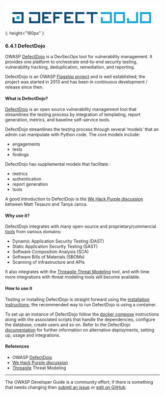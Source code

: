 ![DefectDojo logo](../../assets/images/logos/defectdojo.png "OWASP DefectDojo"){: height="160px" }

### 6.4.1 DefectDojo

OWASP [DefectDojo][defectdojo] is a DevSecOps tool for vulnerability management.
It provides one platform to orchestrate end-to-end security testing, vulnerability tracking,
deduplication, remediation, and reporting.

DefectDojo is an OWASP [Flagship project][defectdojo-project] and is well established;
the project was started in 2013 and has been in continuous development / release since then.

#### What is DefectDojo?

[DefectDojo][defectdojo] is an open source vulnerability management tool that streamlines the testing process
by integration of templating, report generation, metrics, and baseline self-service tools.

DefectDojo streamlines the testing process through several ‘models’ that an admin can manipulate with Python code.
The core models include:

* engagements
* tests
* findings

DefectDojo has supplemental models that facilitate :

* metrics
* authentication
* report generation
* tools

A good introduction to DefectDojo is the [We Hack Purple discussion][purple] between Matt Tesauro and Tanya Janca.

#### Why use it?

DefectDojo integrates with many open-source and proprietary/commercial [tools][defectdojo-tools] from various domains:

* Dynamic Application Security Testing (DAST)
* Static Application Security Testing (SAST)
* Software Composition Analysis (SCA)
* Software Bills of Materials (SBOMs)
* Scanning of infrastructure and APIs

It also integrates with the [Threagile Threat Modeling][threagile] tool,
and with time more integrations with threat modeling tools will become available.

#### How to use it

Testing or installing DefectDojo is straight forward using the [installation instructions][defectdojo-install];
the recommended way to run DefectDojo is using a container.

To set up an instance of DefectDojo follow the [docker compose][defectdojo-docker] instructions along with
the associated scripts that handle the dependencies, configure the database, create users and so on.
Refer to the DefectDojo [documentation][defectdojo-docs] for further information on alternative deployments,
setting up, usage and integrations.

#### References

* OWASP [DefectDojo][defectdojo]
* [We Hack Purple discussion][purple]
* [Threagile][threagile] Threat Modeling

----

The OWASP Developer Guide is a community effort; if there is something that needs changing
then [submit an issue][issue080401] or [edit on GitHub][edit080401].

[defectdojo]: https://www.defectdojo.com/
[defectdojo-docs]: https://documentation.defectdojo.com/
[defectdojo-docker]: https://github.com/DefectDojo/django-DefectDojo/blob/dev/readme-docs/DOCKER.md
[defectdojo-install]: https://docs.defectdojo.com/en/about_defectdojo/new_user_checklist/
[defectdojo-project]: https://owasp.org/www-project-defectdojo/
[defectdojo-tools]: https://www.defectdojo.com/integrations
[edit080401]: https://github.com/OWASP/www-project-developer-guide/blob/main/draft/08-verification/04-vulnerability-management/01-defectdojo.md
[issue080401]: https://github.com/OWASP/www-project-developer-guide/issues/new?labels=content&template=request.md&title=Update:%2008-verification/04-vulnerability-management/01-defectdojo
[purple]: https://www.youtube.com/watch?v=FMUrL3Jzmzg
[threagile]: https://threagile.io
